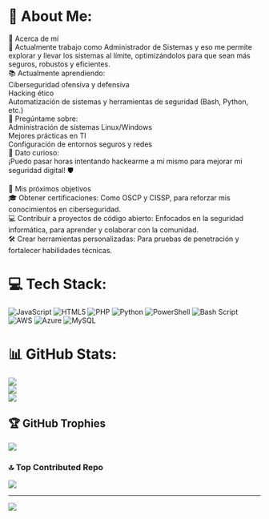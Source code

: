 # 💫 About Me:
🌟 Acerca de mí<br>🔧 Actualmente trabajo como Administrador de Sistemas y eso me permite explorar y llevar los sistemas al límite, optimizándolos para que sean más seguros, robustos y eficientes.<br>📚 Actualmente aprendiendo:<br>Ciberseguridad ofensiva y defensiva<br>  Hacking ético <br>  Automatización de sistemas y herramientas de seguridad (Bash, Python, etc.)<br>💬 Pregúntame sobre:<br>Administración de sistemas Linux/Windows<br>Mejores prácticas en TI<br>Configuración de entornos seguros y redes<br>🎉 Dato curioso:<br>¡Puedo pasar horas intentando hackearme a mí mismo para mejorar mi seguridad digital! 🛡️

🎯 Mis próximos objetivos<br>
🎓 Obtener certificaciones: Como OSCP y CISSP, para reforzar mis conocimientos en ciberseguridad.<br>
💻 Contribuir a proyectos de código abierto: Enfocados en la seguridad informática, para aprender y colaborar con la comunidad.<br>
🛠️ Crear herramientas personalizadas: Para pruebas de penetración y fortalecer habilidades técnicas.<br>


# 💻 Tech Stack:
![JavaScript](https://img.shields.io/badge/javascript-%23323330.svg?style=for-the-badge&logo=javascript&logoColor=%23F7DF1E) ![HTML5](https://img.shields.io/badge/html5-%23E34F26.svg?style=for-the-badge&logo=html5&logoColor=white) ![PHP](https://img.shields.io/badge/php-%23777BB4.svg?style=for-the-badge&logo=php&logoColor=white) ![Python](https://img.shields.io/badge/python-3670A0?style=for-the-badge&logo=python&logoColor=ffdd54) ![PowerShell](https://img.shields.io/badge/PowerShell-%235391FE.svg?style=for-the-badge&logo=powershell&logoColor=white) ![Bash Script](https://img.shields.io/badge/bash_script-%23121011.svg?style=for-the-badge&logo=gnu-bash&logoColor=white) ![AWS](https://img.shields.io/badge/AWS-%23FF9900.svg?style=for-the-badge&logo=amazon-aws&logoColor=white) ![Azure](https://img.shields.io/badge/azure-%230072C6.svg?style=for-the-badge&logo=microsoftazure&logoColor=white) ![MySQL](https://img.shields.io/badge/mysql-4479A1.svg?style=for-the-badge&logo=mysql&logoColor=white)
# 📊 GitHub Stats:
![](https://github-readme-stats.vercel.app/api?username=TBrux&theme=shadow_blue&hide_border=false&include_all_commits=false&count_private=false)<br/>
![](https://github-readme-streak-stats.herokuapp.com/?user=TBrux&theme=shadow_blue&hide_border=false)<br/>
![](https://github-readme-stats.vercel.app/api/top-langs/?username=TBrux&theme=shadow_blue&hide_border=false&include_all_commits=false&count_private=false&layout=compact)

## 🏆 GitHub Trophies
![](https://github-profile-trophy.vercel.app/?username=TBrux&theme=radical&no-frame=false&no-bg=true&margin-w=4)

### 🔝 Top Contributed Repo
![](https://github-contributor-stats.vercel.app/api?username=TBrux&limit=5&theme=dark&combine_all_yearly_contributions=true)

---
[![](https://visitcount.itsvg.in/api?id=TBrux&icon=0&color=0)](https://visitcount.itsvg.in)
